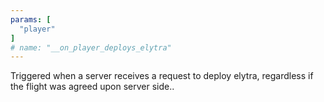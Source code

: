 ```yaml
---
params: [
  "player"
]
# name: "__on_player_deploys_elytra"
---
```

Triggered when a server receives a request to deploy elytra, regardless if the flight was agreed upon server side..
